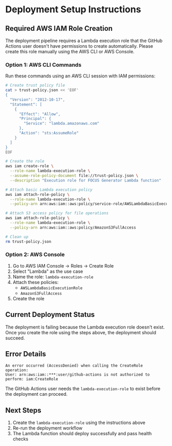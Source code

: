 # Deployment Setup Instructions

## Required AWS IAM Role Creation

The deployment pipeline requires a Lambda execution role that the GitHub Actions user doesn't have permissions to create automatically. Please create this role manually using the AWS CLI or AWS Console.

### Option 1: AWS CLI Commands

Run these commands using an AWS CLI session with IAM permissions:

```bash
# Create trust policy file
cat > trust-policy.json << 'EOF'
{
  "Version": "2012-10-17",
  "Statement": [
    {
      "Effect": "Allow",
      "Principal": {
        "Service": "lambda.amazonaws.com"
      },
      "Action": "sts:AssumeRole"
    }
  ]
}
EOF

# Create the role
aws iam create-role \
  --role-name lambda-execution-role \
  --assume-role-policy-document file://trust-policy.json \
  --description "Execution role for FOCUS Generator Lambda function"

# Attach basic Lambda execution policy
aws iam attach-role-policy \
  --role-name lambda-execution-role \
  --policy-arn arn:aws:iam::aws:policy/service-role/AWSLambdaBasicExecutionRole

# Attach S3 access policy for file operations
aws iam attach-role-policy \
  --role-name lambda-execution-role \
  --policy-arn arn:aws:iam::aws:policy/AmazonS3FullAccess

# Clean up
rm trust-policy.json
```

### Option 2: AWS Console

1. Go to AWS IAM Console → Roles → Create Role
2. Select "Lambda" as the use case
3. Name the role: `lambda-execution-role`
4. Attach these policies:
   - `AWSLambdaBasicExecutionRole`
   - `AmazonS3FullAccess`
5. Create the role

## Current Deployment Status

The deployment is failing because the Lambda execution role doesn't exist. Once you create the role using the steps above, the deployment should succeed.

## Error Details

```
An error occurred (AccessDenied) when calling the CreateRole operation: 
User: arn:aws:iam::***:user/github-actions is not authorized to perform: iam:CreateRole
```

The GitHub Actions user needs the `lambda-execution-role` to exist before the deployment can proceed.

## Next Steps

1. Create the `lambda-execution-role` using the instructions above
2. Re-run the deployment workflow
3. The Lambda function should deploy successfully and pass health checks